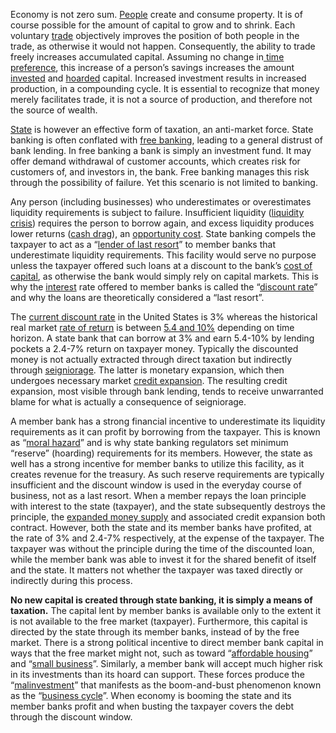 Economy is not zero sum. [People](Glossary#person) create and consume property. It is of course possible for the amount of capital to grow and to shrink. Each voluntary [trade](Glossary#trade) objectively improves the position of both people in the trade, as otherwise it would not happen. Consequently, the ability to trade freely increases accumulated capital. Assuming no change in[ time preference](https://en.wikipedia.org/wiki/Time_preference), this increase of a person’s savings increases the amount [invested](Glossary#lend) and [hoarded](Glossary#hoard) capital. Increased investment results in increased production, in a compounding cycle. It is essential to recognize that money merely facilitates trade, it is not a source of production, and therefore not the source of wealth.

[State](Glossary#state) is however an effective form of taxation, an anti-market force. State banking is often conflated with [free banking](https://en.wikipedia.org/wiki/Free_banking), leading to a general distrust of bank lending. In free banking a bank is simply an investment fund. It may offer demand withdrawal of customer accounts, which creates risk for customers of, and investors in, the bank. Free banking manages this risk through the possibility of failure. Yet this scenario is not limited to banking.

Any person (including businesses) who underestimates or overestimates liquidity requirements is subject to failure. Insufficient liquidity ([liquidity crisis](https://en.wikipedia.org/wiki/Liquidity_crisis)) requires the person to borrow again, and excess liquidity produces lower returns ([cash drag](https://www.bogleheads.org/wiki/Cash_drag)), an [opportunity cost](https://en.wikipedia.org/wiki/Opportunity_cost). State banking compels the taxpayer to act as a “[lender of last resort](https://en.wikipedia.org/wiki/Lender_of_last_resort)” to member banks that underestimate liquidity requirements. This facility would serve no purpose unless the taxpayer offered such loans at a discount to the bank’s [cost of capital](https://en.wikipedia.org/wiki/Cost_of_capital), as otherwise the bank would simply rely on capital markets. This is why the [interest](Glossary#interest) rate offered to member banks is called the “[discount rate](https://www.federalreserve.gov/monetarypolicy/discountrate.htm)” and why the loans are theoretically considered a “last resort”.

The [current discount rate](https://www.frbdiscountwindow.org/pages/discount-rates/current-discount-rates) in the United States is 3% whereas the historical real market [rate of return](https://en.wikipedia.org/wiki/Rate_of_return) is between [5.4 and 10%](https://personal.vanguard.com/us/insights/saving-investing/model-portfolio-allocations) depending on time horizon. A state bank that can borrow at 3% and earn 5.4-10% by lending pockets a 2.4-7% return on taxpayer money. Typically the discounted money is not actually extracted through direct taxation but indirectly through [seigniorage](https://en.wikipedia.org/wiki/Seigniorage). The latter is monetary expansion, which then undergoes necessary market [credit expansion](Credit-Expansion-Fallacy). The resulting credit expansion, most visible through bank lending, tends to receive unwarranted blame for what is actually a consequence of seigniorage.

A member bank has a strong financial incentive to underestimate its liquidity requirements as it can profit by borrowing from the taxpayer. This is known as “[moral hazard](https://en.wikipedia.org/wiki/Moral_hazard)” and is why state banking regulators set minimum “reserve” (hoarding) requirements for its members. However, the state as well has a strong incentive for member banks to utilize this facility, as it creates revenue for the treasury. As such reserve requirements are typically insufficient and the discount window is used in the everyday course of business, not as a last resort.
When a member repays the loan principle with interest to the state (taxpayer), and the state subsequently destroys the principle, the [expanded money supply](https://en.wikipedia.org/wiki/Monetary_inflation) and associated credit expansion both contract. However, both the state and its member banks have profited, at the rate of 3% and 2.4-7% respectively, at the expense of the taxpayer. The taxpayer was without the principle during the time of the discounted loan, while the member bank was able to invest it for the shared benefit of itself and the state. It matters not whether the taxpayer was taxed directly or indirectly during this process.

**No new capital is created through state banking, it is simply a means of taxation.** The capital lent by member banks is available only to the extent it is not available to the free market (taxpayer). Furthermore, this capital is directed by the state through its member banks, instead of by the free market. There is a strong political incentive to direct member bank capital in ways that the free market might not, such as toward “[affordable housing](https://www.fhfa.gov/PolicyProgramsResearch/Programs/AffordableHousing/Pages/Affordable-Housing-Home-Loan-Banks.aspx)” and “[small business](https://www.sba.gov/funding-programs/loans)”. Similarly, a member bank will accept much higher risk in its investments than its hoard can support. These forces produce the “[malinvestment](https://en.wikipedia.org/wiki/Malinvestment)” that manifests as the boom-and-bust phenomenon known as the “[business cycle](https://en.wikipedia.org/wiki/Business_cycle)”. When economy is booming the state and its member banks profit and when busting the taxpayer covers the debt through the discount window.